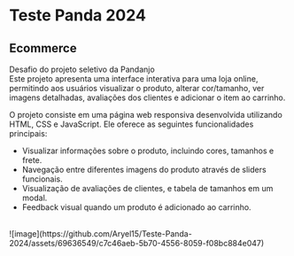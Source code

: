 # Teste Panda 2024
## Ecommerce
Desafio do projeto seletivo da Pandanjo<br>
Este projeto apresenta uma interface interativa para uma loja online, permitindo aos usuários visualizar o produto, alterar cor/tamanho, ver imagens detalhadas, avaliações dos clientes e adicionar o item ao carrinho.

O projeto consiste em uma página web responsiva desenvolvida utilizando HTML, CSS e JavaScript. Ele oferece as seguintes funcionalidades principais:
- Visualizar informações sobre o produto, incluindo cores, tamanhos e frete.
- Navegação entre diferentes imagens do produto através de sliders funcionais.
- Visualização de avaliações de clientes, e tabela de tamanhos em um modal.
- Feedback visual quando um produto é adicionado ao carrinho.
<br>
![image](https://github.com/Aryel15/Teste-Panda-2024/assets/69636549/c7c46aeb-5b70-4556-8059-f08bc884e047)

